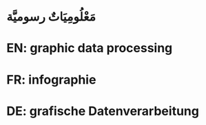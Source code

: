 # مَعْلُومِيَاتٌ رسوميَّة

# EN: graphic data processing

# FR: infographie

# DE: grafische Datenverarbeitung
